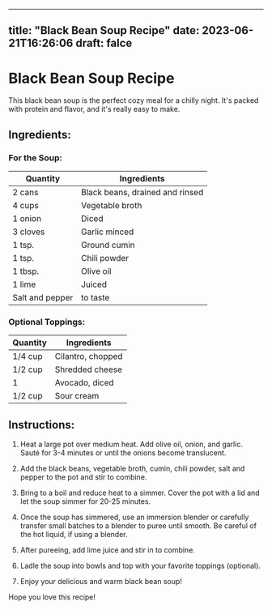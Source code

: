 
---
title: "Black Bean Soup Recipe"
date: 2023-06-21T16:26:06
draft: falce
---

# **Black Bean Soup Recipe**

This black bean soup is the perfect cozy meal for a chilly night. It's packed with protein and flavor, and it's really easy to make.

## **Ingredients:**

### For the Soup:

| Quantity  | Ingredients |
| --- | --- |
| 2 cans     | Black beans, drained and rinsed |
| 4 cups     | Vegetable broth |
| 1 onion    | Diced |
| 3 cloves   | Garlic minced |
| 1 tsp.     | Ground cumin |
| 1 tsp.     | Chili powder |
| 1 tbsp.    | Olive oil |
| 1 lime     | Juiced |
| Salt and pepper | to taste |

### Optional Toppings:

| Quantity  | Ingredients |
| --- | --- |
| 1/4 cup   | Cilantro, chopped |
| 1/2 cup   | Shredded cheese |
| 1          | Avocado, diced |
| 1/2 cup   | Sour cream |

## **Instructions:**

1. Heat a large pot over medium heat. Add olive oil, onion, and garlic. Sauté for 3-4 minutes or until the onions become translucent.

2. Add the black beans, vegetable broth, cumin, chili powder, salt and pepper to the pot and stir to combine.

3. Bring to a boil and reduce heat to a simmer. Cover the pot with a lid and let the soup simmer for 20-25 minutes.

4. Once the soup has simmered, use an immersion blender or carefully transfer small batches to a blender to puree until smooth. Be careful of the hot liquid, if using a blender.

5. After pureeing, add lime juice and stir in to combine.

6. Ladle the soup into bowls and top with your favorite toppings (optional).

7. Enjoy your delicious and warm black bean soup!

Hope you love this recipe!
